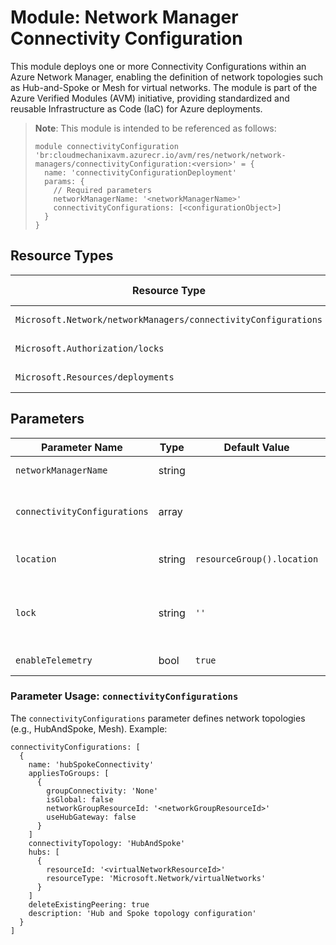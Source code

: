 # Module: Network Manager Connectivity Configuration

This module deploys one or more Connectivity Configurations within an Azure Network Manager, enabling the definition of network topologies such as Hub-and-Spoke or Mesh for virtual networks. The module is part of the Azure Verified Modules (AVM) initiative, providing standardized and reusable Infrastructure as Code (IaC) for Azure deployments.

> **Note**: This module is intended to be referenced as follows:
> ```bicep
> module connectivityConfiguration 'br:cloudmechanixavm.azurecr.io/avm/res/network/network-managers/connectivityConfiguration:<version>' = {
>   name: 'connectivityConfigurationDeployment'
>   params: {
>     // Required parameters
>     networkManagerName: '<networkManagerName>'
>     connectivityConfigurations: [<configurationObject>]
>   }
> }
> ```

## Resource Types

| Resource Type | API Version |
|---------------|-------------|
| `Microsoft.Network/networkManagers/connectivityConfigurations` | 2024-05-01 |
| `Microsoft.Authorization/locks` | 2020-05-01 |
| `Microsoft.Resources/deployments` | 2024-03-01 |

## Parameters

| Parameter Name | Type | Default Value | Required | Description |
| --- | --- | --- | --- | --- |
| `networkManagerName` | string |  | Yes | The name of the parent Network Manager resource. |
| `connectivityConfigurations` | array |  | Yes | Array of connectivity configurations to deploy. See [Parameter Usage: `connectivityConfigurations`](#parameter-usage-connectivityconfigurations). |
| `location` | string | `resourceGroup().location` | No | The Azure region where the connectivity configurations will be deployed. |
| `lock` | string | `''` | No | Specifies the lock level for the connectivity configurations. Possible values: `''` (None), `'CanNotDelete'`, `'ReadOnly'`. |
| `enableTelemetry` | bool | `true` | No | Enables or disables usage telemetry for the module. |

### Parameter Usage: `connectivityConfigurations`

The `connectivityConfigurations` parameter defines network topologies (e.g., HubAndSpoke, Mesh). Example:

```bicep
connectivityConfigurations: [
  {
    name: 'hubSpokeConnectivity'
    appliesToGroups: [
      {
        groupConnectivity: 'None'
        isGlobal: false
        networkGroupResourceId: '<networkGroupResourceId>'
        useHubGateway: false
      }
    ]
    connectivityTopology: 'HubAndSpoke'
    hubs: [
      {
        resourceId: '<virtualNetworkResourceId>'
        resourceType: 'Microsoft.Network/virtualNetworks'
      }
    ]
    deleteExistingPeering: true
    description: 'Hub and Spoke topology configuration'
  }
]